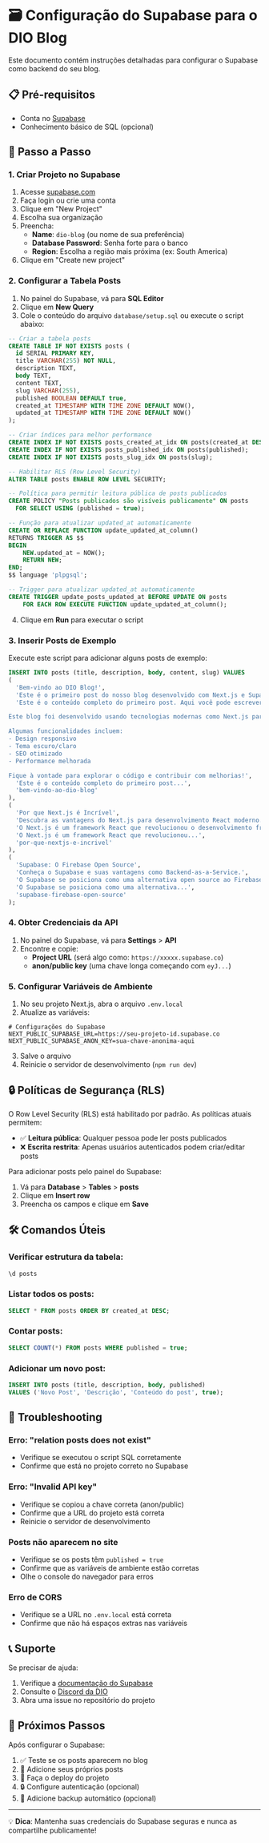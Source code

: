 # 🗃️ Configuração do Supabase para o DIO Blog

Este documento contém instruções detalhadas para configurar o Supabase como backend do seu blog.

## 📋 Pré-requisitos

- Conta no [Supabase](https://supabase.com)
- Conhecimento básico de SQL (opcional)

## 🚀 Passo a Passo

### 1. Criar Projeto no Supabase

1. Acesse [supabase.com](https://supabase.com)
2. Faça login ou crie uma conta
3. Clique em "New Project"
4. Escolha sua organização
5. Preencha:
   - **Name**: `dio-blog` (ou nome de sua preferência)
   - **Database Password**: Senha forte para o banco
   - **Region**: Escolha a região mais próxima (ex: South America)
6. Clique em "Create new project"

### 2. Configurar a Tabela Posts

1. No painel do Supabase, vá para **SQL Editor**
2. Clique em **New Query**
3. Cole o conteúdo do arquivo `database/setup.sql` ou execute o script abaixo:

```sql
-- Criar a tabela posts
CREATE TABLE IF NOT EXISTS posts (
  id SERIAL PRIMARY KEY,
  title VARCHAR(255) NOT NULL,
  description TEXT,
  body TEXT,
  content TEXT,
  slug VARCHAR(255),
  published BOOLEAN DEFAULT true,
  created_at TIMESTAMP WITH TIME ZONE DEFAULT NOW(),
  updated_at TIMESTAMP WITH TIME ZONE DEFAULT NOW()
);

-- Criar índices para melhor performance
CREATE INDEX IF NOT EXISTS posts_created_at_idx ON posts(created_at DESC);
CREATE INDEX IF NOT EXISTS posts_published_idx ON posts(published);
CREATE INDEX IF NOT EXISTS posts_slug_idx ON posts(slug);

-- Habilitar RLS (Row Level Security)
ALTER TABLE posts ENABLE ROW LEVEL SECURITY;

-- Política para permitir leitura pública de posts publicados
CREATE POLICY "Posts publicados são visíveis publicamente" ON posts
  FOR SELECT USING (published = true);

-- Função para atualizar updated_at automaticamente
CREATE OR REPLACE FUNCTION update_updated_at_column()
RETURNS TRIGGER AS $$
BEGIN
    NEW.updated_at = NOW();
    RETURN NEW;
END;
$$ language 'plpgsql';

-- Trigger para atualizar updated_at automaticamente
CREATE TRIGGER update_posts_updated_at BEFORE UPDATE ON posts
    FOR EACH ROW EXECUTE FUNCTION update_updated_at_column();
```

4. Clique em **Run** para executar o script

### 3. Inserir Posts de Exemplo

Execute este script para adicionar alguns posts de exemplo:

```sql
INSERT INTO posts (title, description, body, content, slug) VALUES
(
  'Bem-vindo ao DIO Blog!',
  'Este é o primeiro post do nosso blog desenvolvido com Next.js e Supabase.',
  'Este é o conteúdo completo do primeiro post. Aqui você pode escrever sobre qualquer assunto relacionado ao desenvolvimento web, tecnologia ou qualquer tema de seu interesse.

Este blog foi desenvolvido usando tecnologias modernas como Next.js para o frontend e Supabase como backend. É um projeto prático do Bootcamp de React da DIO.

Algumas funcionalidades incluem:
- Design responsivo
- Tema escuro/claro
- SEO otimizado
- Performance melhorada

Fique à vontade para explorar o código e contribuir com melhorias!',
  'Este é o conteúdo completo do primeiro post...',
  'bem-vindo-ao-dio-blog'
),
(
  'Por que Next.js é Incrível',
  'Descubra as vantagens do Next.js para desenvolvimento React moderno.',
  'O Next.js é um framework React que revolucionou o desenvolvimento frontend...',
  'O Next.js é um framework React que revolucionou...',
  'por-que-nextjs-e-incrivel'
),
(
  'Supabase: O Firebase Open Source',
  'Conheça o Supabase e suas vantagens como Backend-as-a-Service.',
  'O Supabase se posiciona como uma alternativa open source ao Firebase...',
  'O Supabase se posiciona como uma alternativa...',
  'supabase-firebase-open-source'
);
```

### 4. Obter Credenciais da API

1. No painel do Supabase, vá para **Settings** > **API**
2. Encontre e copie:
   - **Project URL** (será algo como: `https://xxxxx.supabase.co`)
   - **anon/public key** (uma chave longa começando com `eyJ...`)

### 5. Configurar Variáveis de Ambiente

1. No seu projeto Next.js, abra o arquivo `.env.local`
2. Atualize as variáveis:

```env
# Configurações do Supabase
NEXT_PUBLIC_SUPABASE_URL=https://seu-projeto-id.supabase.co
NEXT_PUBLIC_SUPABASE_ANON_KEY=sua-chave-anonima-aqui
```

3. Salve o arquivo
4. Reinicie o servidor de desenvolvimento (`npm run dev`)

## 🔒 Políticas de Segurança (RLS)

O Row Level Security (RLS) está habilitado por padrão. As políticas atuais permitem:

- ✅ **Leitura pública**: Qualquer pessoa pode ler posts publicados
- ❌ **Escrita restrita**: Apenas usuários autenticados podem criar/editar posts

Para adicionar posts pelo painel do Supabase:
1. Vá para **Database** > **Tables** > **posts**
2. Clique em **Insert row**
3. Preencha os campos e clique em **Save**

## 🛠️ Comandos Úteis

### Verificar estrutura da tabela:
```sql
\d posts
```

### Listar todos os posts:
```sql
SELECT * FROM posts ORDER BY created_at DESC;
```

### Contar posts:
```sql
SELECT COUNT(*) FROM posts WHERE published = true;
```

### Adicionar um novo post:
```sql
INSERT INTO posts (title, description, body, published) 
VALUES ('Novo Post', 'Descrição', 'Conteúdo do post', true);
```

## 🔧 Troubleshooting

### Erro: "relation posts does not exist"
- Verifique se executou o script SQL corretamente
- Confirme que está no projeto correto no Supabase

### Erro: "Invalid API key"
- Verifique se copiou a chave correta (anon/public)
- Confirme que a URL do projeto está correta
- Reinicie o servidor de desenvolvimento

### Posts não aparecem no site
- Verifique se os posts têm `published = true`
- Confirme que as variáveis de ambiente estão corretas
- Olhe o console do navegador para erros

### Erro de CORS
- Verifique se a URL no `.env.local` está correta
- Confirme que não há espaços extras nas variáveis

## 📞 Suporte

Se precisar de ajuda:
1. Verifique a [documentação do Supabase](https://supabase.com/docs)
2. Consulte o [Discord da DIO](https://discord.gg/dio)
3. Abra uma issue no repositório do projeto

## 🎯 Próximos Passos

Após configurar o Supabase:
1. ✅ Teste se os posts aparecem no blog
2. 📝 Adicione seus próprios posts
3. 🚀 Faça o deploy do projeto
4. 🔒 Configure autenticação (opcional)
5. 💾 Adicione backup automático (opcional)

---

💡 **Dica**: Mantenha suas credenciais do Supabase seguras e nunca as compartilhe publicamente!
